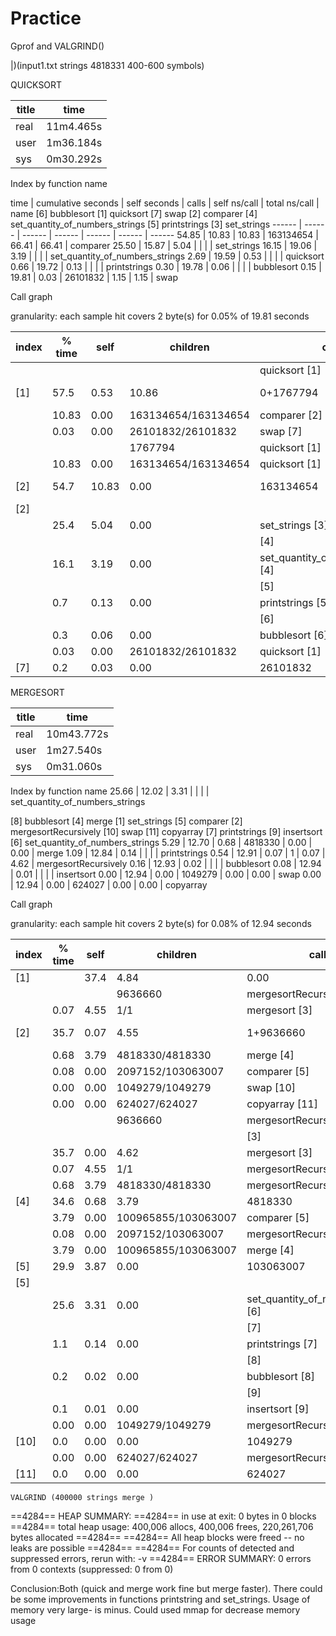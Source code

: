 # Practice

Gprof and VALGRIND()

|)(input1.txt strings 4818331 400-600 symbols)

QUICKSORT

 title| time
 ------|-----
real|	11m4.465s
user	|1m36.184s
sys	|0m30.292s

Index by function name

  time | cumulative seconds | self seconds | calls | self ns/call | total ns/call | name 
  [6] bubblesort              [1] quicksort               [7] swap
   [2] comparer                [4] set_quantity_of_numbers_strings
   [5] printstrings            [3] set_strings
------ | ------ | ------ | ------ | ------ | ------ | ------ 
 54.85 |  10.83 |  10.83 |  163134654 |  66.41 |  66.41 |  comparer 
 25.50 |  15.87 |  5.04 |  |  |  |  set_strings 
 16.15 |  19.06 |  3.19 |  |  |  |  set_quantity_of_numbers_strings 
 2.69 |  19.59 |  0.53 |  |  |  |  quicksort 
 0.66 |  19.72 |  0.13 |  |  |  |  printstrings 
 0.30 |  19.78 |  0.06 |  |  |  |  bubblesort 
 0.15 |  19.81 |  0.03 |  26101832 |  1.15 |  1.15 |  swap 


Call graph


granularity: each sample hit covers 2 byte(s) for 0.05% of 19.81 seconds


 index | % time | self | children | called | name 1767794 
------ | ------ | ------ | ------ | ------ | ------ 
 |  |  |  |  |  quicksort  [1]
 [1] |  57.5 |  0.53 |  10.86 |  0+1767794 |  quicksort  [1]
 |  |  10.83 |  0.00 |  163134654/163134654 |  comparer  [2]
 |  |  0.03 |  0.00 |  26101832/26101832 |  swap  [7]
 |  |  |  |  1767794 |  quicksort  [1]
 |  |  10.83 |  0.00 |  163134654/163134654 |  quicksort  [1]
 [2] |  54.7 |  10.83 |  0.00 |  163134654 |  comparer  [2]
 [2] |  |  |  |  |  |  <spontaneous>  [3]
 |  |  25.4 |  5.04 |  0.00 |  set_strings  [3]
 |  |  |  |  |  <spontaneous>  [4]
 |  |  16.1 |  3.19 |  0.00 |  set_quantity_of_numbers_strings  [4]
 |  |  |  |  |  <spontaneous>  [5]
 |  |  0.7 |  0.13 |  0.00 |  printstrings  [5]
 |  |  |  |  |  <spontaneous>  [6]
 |  |  0.3 |  0.06 |  0.00 |  bubblesort  [6]
 |  |  0.03 |  0.00 |  26101832/26101832 |  quicksort  [1]
 [7] |  0.2 |  0.03 |  0.00 |  26101832 |  swap  [7]
 

MERGESORT
 
 title| time
 ----|-----
 real	|10m43.772s
user	|1m27.540s
sys	|0m31.060s


Index by function name
 25.66 |  12.02 |  3.31 |  |  |  |  set_quantity_of_numbers_strings 

   [8] bubblesort              [4] merge                   [1] set_strings
   [5] comparer                [2] mergesortRecursively   [10] swap
  [11] copyarray               [7] printstrings
   [9] insertsort              [6] set_quantity_of_numbers_strings
 5.29 |  12.70 |  0.68 |  4818330 |  0.00 |  0.00 |  merge 
 1.09 |  12.84 |  0.14 |  |  |  |  printstrings 
 0.54 |  12.91 |  0.07 |  1 |  0.07 |  4.62 |  mergesortRecursively 
 0.16 |  12.93 |  0.02 |  |  |  |  bubblesort 
 0.08 |  12.94 |  0.01 |  |  |  |  insertsort 
 0.00 |  12.94 |  0.00 |  1049279 |  0.00 |  0.00 |  swap 
 0.00 |  12.94 |  0.00 |  624027 |  0.00 |  0.00 |  copyarray 


Call graph


granularity: each sample hit covers 2 byte(s) for 0.08% of 12.94 seconds


 index | % time | self | children | called | name <spontaneous> 
------ | ------ | ------ | ------ | ------ | ------ 
 [1] |  |  37.4 |  4.84 |  0.00 |  set_strings  [1]
 |  |  |  |  9636660 |  mergesortRecursively  [2]
 |  |  0.07 |  4.55 |  1/1 |  mergesort  [3]
 [2] |  35.7 |  0.07 |  4.55 |  1+9636660 |  mergesortRecursively  [2]
 |  |  0.68 |  3.79 |  4818330/4818330 |  merge  [4]
 |  |  0.08 |  0.00 |  2097152/103063007 |  comparer  [5]
 |  |  0.00 |  0.00 |  1049279/1049279 |  swap  [10]
 |  |  0.00 |  0.00 |  624027/624027 |  copyarray  [11]
 |  |  |  |  9636660 |  mergesortRecursively  [2]
 |  |  |  |  |  <spontaneous>  [3]
 |  |  35.7 |  0.00 |  4.62 |  mergesort  [3]
 |  |  0.07 |  4.55 |  1/1 |  mergesortRecursively  [2]
 |  |  0.68 |  3.79 |  4818330/4818330 |  mergesortRecursively  [2]
 [4] |  34.6 |  0.68 |  3.79 |  4818330 |  merge  [4]
 |  |  3.79 |  0.00 |  100965855/103063007 |  comparer  [5]
 |  |  0.08 |  0.00 |  2097152/103063007 |  mergesortRecursively  [2]
 |  |  3.79 |  0.00 |  100965855/103063007 |  merge  [4]
 [5] |  29.9 |  3.87 |  0.00 |  103063007 |  comparer  [5]
 [5] |  |  |  |  |  |  <spontaneous>  [6]
 |  |  25.6 |  3.31 |  0.00 |  set_quantity_of_numbers_strings  [6]
 |  |  |  |  |  <spontaneous>  [7]
 |  |  1.1 |  0.14 |  0.00 |  printstrings  [7]
 |  |  |  |  |  <spontaneous>  [8]
 |  |  0.2 |  0.02 |  0.00 |  bubblesort  [8]
 |  |  |  |  |  <spontaneous>  [9]
 |  |  0.1 |  0.01 |  0.00 |  insertsort  [9]
 |  |  0.00 |  0.00 |  1049279/1049279 |  mergesortRecursively  [2]
 [10] |  0.0 |  0.00 |  0.00 |  1049279 |  swap  [10]
 |  |  0.00 |  0.00 |  624027/624027 |  mergesortRecursively  [2]
 [11] |  0.0 |  0.00 |  0.00 |  624027 |  copyarray  [11]
 
 
    VALGRIND (400000 strings merge ) 
 ==4284== HEAP SUMMARY:
==4284==     in use at exit: 0 bytes in 0 blocks
==4284==   total heap usage: 400,006 allocs, 400,006 frees, 220,261,706 bytes allocated
==4284== 
==4284== All heap blocks were freed -- no leaks are possible
==4284== 
==4284== For counts of detected and suppressed errors, rerun with: -v
==4284== ERROR SUMMARY: 0 errors from 0 contexts (suppressed: 0 from 0) 



Conclusion:Both (quick and merge work fine but merge faster). There could be some improvements in functions printstring and set_strings. Usage of memory very large- is minus. Could used mmap for decrease memory usage 


